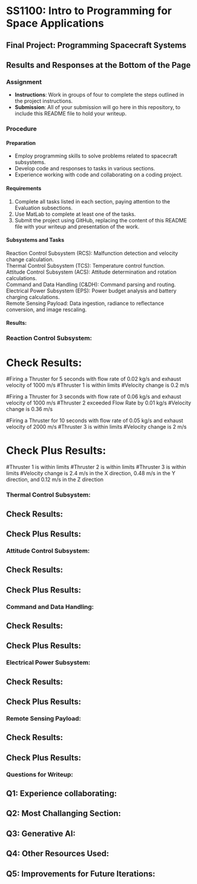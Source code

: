 # SS1100: Intro to Programming for Space Applications
## Final Project: Programming Spacecraft Systems
## Results and Responses at the Bottom of the Page

### Assignment
- **Instructions**: Work in groups of four to complete the steps outlined in the project instructions.
- **Submission**: All of your submission will go here in this repository, to include this README file to hold your writeup.

### Procedure
#### Preparation
- Employ programming skills to solve problems related to spacecraft subsystems.
- Develop code and responses to tasks in various sections.
- Experience working with code and collaborating on a coding project.

#### Requirements
1. Complete all tasks listed in each section, paying attention to the Evaluation subsections.
2. Use MatLab to complete at least one of the tasks.
3. Submit the project using GitHub, replacing the content of this README file with your writeup and presentation of the work.

#### Subsystems and Tasks
Reaction Control Subsystem (RCS): Malfunction detection and velocity change calculation.\
Thermal Control Subsystem (TCS): Temperature control function.\
Attitude Control Subsystem (ACS): Attitude determination and rotation calculations.\
Command and Data Handling (C&DH): Command parsing and routing.\
Electrical Power Subsystem (EPS): Power budget analysis and battery charging calculations.\
Remote Sensing Payload: Data ingestion, radiance to reflectance conversion, and image rescaling.


#### Results:
### Reaction Control Subsystem:
# Check Results:
#Firing a Thruster for 5 seconds with flow rate of 0.02 kg/s and exhaust velocity of 1000 m/s
#Thruster 1 is within limits
#Velocity change is 0.2 m/s

#Firing a Thruster for 3 seconds with flow rate of 0.06 kg/s and exhaust velocity of 1000 m/s
#Thruster 2 exceeded Flow Rate by 0.01 kg/s
#Velocity change is 0.36 m/s

#Firing a Thruster for 10 seconds with flow rate of 0.05 kg/s and exhaust velocity of 2000 m/s
#Thruster 3 is within limits
#Velocity change is 2 m/s

# Check Plus Results:
#Thruster 1 is within limits
#Thruster 2 is within limits
#Thruster 3 is within limits
#Velocity change is 2.4 m/s in the X direction, 0.48 m/s in the Y direction, and 0.12 m/s in the Z direction

### Thermal Control Subsystem:
## Check Results:

## Check Plus Results:

### Attitude Control Subsystem:
## Check Results:

## Check Plus Results:

### Command and Data Handling:
## Check Results:

## Check Plus Results:

### Electrical Power Subsystem:
## Check Results:

## Check Plus Results:

### Remote Sensing Payload:
## Check Results:

## Check Plus Results:

### Questions for Writeup:

## Q1: Experience collaborating:

## Q2: Most Challanging Section:

## Q3: Generative AI:

## Q4: Other Resources Used: 

## Q5: Improvements for Future Iterations:
